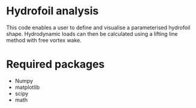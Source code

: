 # Hydrofoil analysis
This code enables a user to define and visualise a parameterised hydrofoil shape. Hydrodynamic loads can then be 
calculated using a lifting line method with free vortex wake.

# Required packages
- Numpy
- matplotlib
- scipy
- math